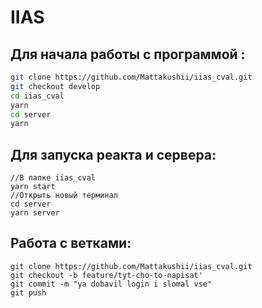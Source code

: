 # IIAS
## Для начала работы с программой :

```sh
git clone https://github.com/Mattakushii/iias_cval.git
git checkout develop
cd iias_cval
yarn
cd server
yarn
```

## Для запуска реакта и сервера:
```
//В папке iias_cval
yarn start
//Открыть новый терминал
cd server
yarn server
```

## Работа с ветками:
```
git clone https://github.com/Mattakushii/iias_cval.git
git checkout -b feature/tyt-cho-to-napisat'
git commit -m "ya dobavil login i slomal vse"
git push
```
